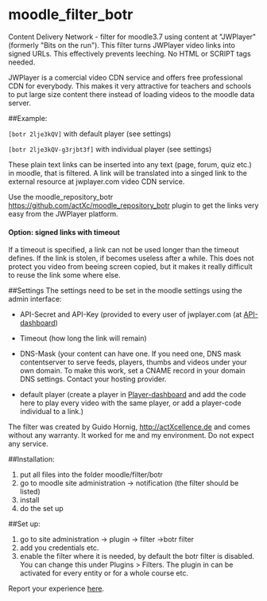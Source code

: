 moodle_filter_botr
=================
Content Delivery Network - filter for moodle3.7 using content at "JWPlayer" (formerly "Bits on the run").
This filter turns JWPlayer video links into signed URLs. This effectively prevents leeching.
No HTML or SCRIPT tags needed.

JWPlayer is a comercial video CDN service and offers free professional CDN for everybody.
This makes it very attractive for teachers and schools to put large size content there instead of
loading videos to the moodle data server.

##Example:

`[botr 2lje3kQV]` with default player (see settings)

`[botr 2lje3kQV-g3rjbt3f]` with individual player (see settings)

These plain text links can be inserted into any text (page, forum, quiz etc.)  in moodle, that is filtered.
A link will be translated into a singed link to the external resource at jwplayer.com video CDN service.

Use the moodle_repository_botr https://github.com/actXc/moodle_repository_botr plugin to get the links 
very easy from the JWPlayer platform.

#### Option: signed links with timeout
If a timeout is specified, a link can not be used longer than the timeout defines. If the link is stolen, 
if becomes useless after a while. This does not protect you video from beeing screen copied, but it makes 
it really difficult to reuse the link some where else.

##Settings
The settings need to be set in the moodle settings using the admin interface:
- API-Secret and API-Key (provided to every user of jwplayer.com (at [API-dashboard]( https://dashboard.jwplayer.com/#/account/apicredentials))
 
- Timeout (how long the link will remain)

- DNS-Mask (your content can have one. If you need one, DNS mask contentserver to serve feeds, players, thumbs and videos under your own domain. To make this work, set a CNAME record in your domain DNS settings. Contact your hosting provider. 
           
* default player (create a player in [Player-dashboard](https://dashboard.jwplayer.com/#/players/list) and add the code here to play every video with the same player, or add a player-code individual to a link.)

The filter was created by Guido Hornig, http://actXcellence.de and comes without any warranty.
It worked for me and my environment. Do not expect any service.

##Installation:
1. put all files into the folder moodle/filter/botr
2. go to moodle site administration -> notification (the filter should be listed)
3. install
4. do the set up

##Set up:
1. go to site administration -> plugin -> filter ->botr filter
2. add you credentials etc.
3. enable the filter where it is needed, by default the botr filter is disabled.
     You can change this under Plugins > Filters.
The plugin in can be activated for every entity or for a whole course etc. 

Report your experience [here](https://github.com/actXc/moodle_filter_botr).

